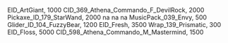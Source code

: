 EID_ArtGiant, 1000
CID_369_Athena_Commando_F_DevilRock, 2000
Pickaxe_ID_179_StarWand, 2000
na
na
na
MusicPack_039_Envy, 500
Glider_ID_104_FuzzyBear, 1200
EID_Fresh, 3500
Wrap_139_Prismatic, 300
EID_Floss, 5000
CID_598_Athena_Commando_M_Mastermind, 1500
